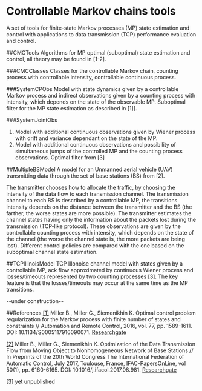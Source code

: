 ﻿# Controllable Markov chains tools

A set of tools for finite-state Markov processes (MP) state estimation and control with applications to data transmission (TCP) performance evaluation and control.

##CMCTools
Algorithms for MP optimal (suboptimal) state estimation and control, all theory may be found in [1-2].

###CMCClasses
Classes for the controllable Markov chain, counting process with controllable intensity, controllable continuous process.

###SystemCPObs
Model with state dynamics given by a controllable Markov process and indirect observations given by a counting process with intensity, 
which depends on the state of the observable MP. Suboptimal filter for the MP state estimation as described in [1]].

###SystemJointObs
1. Model with additional continuous observations given by Wiener process with drift and variance dependant on the state of the MP.
2. Model with additional continuous observations and possibility of simultaneous jumps of the controlled MP and the counting process observations.
Optimal filter from [3]

##MultipleBSModel
A model for an Unmanned aerial vehicle (UAV) transmitting data through the set of base stations (BS) from [2]. 

The transmitter chooses how to allocate the traffic, 
by choosing the intensity of the data flow to each transmission channel. The transmission channel to each BS is described by a controllable
MP, the transitions intensity depends on the distance between the transmitter and the BS (the farther, the worse states are more possible). The transmitter estimates 
the channel states having only the information about the packets lost during the transmission (TCP-like protocol). These observations are given by the controllable 
counting process with intensity, which depends on the state of the channel (the worse the channel state is, the more packets are being lost). Different control policies are compared with
the one based on the suboptimal channel state estimation.

##TCPIllinoisModel
TCP Illonoise channel model with states given by a controllable MP, ack flow approximated by continuous Wiener process and losses/timeouts represented by two counting processes [3]. 
The key feature is that the losses/timeouts may occur at the same time as the MP transitions.

--under construction--

##References
[[1]](https://link.springer.com/article/10.1134/S0005117916090071) 
Miller B., Miller G., Siemenikhin K. Optimal control problem regularization for the Markov process with finite number of states and constraints // Automation and Remote Control, 2016, vol. 77, pp. 1589-1611. DOI: 10.1134/S0005117916090071.
[Researchgate](https://www.researchgate.net/publication/307946969_Optimal_control_problem_regularization_for_the_Markov_process_with_finite_number_of_states_and_constraints)

[[2]](http://www.sciencedirect.com/science/article/pii/S2405896317314544)
Miller B., Miller G., Siemenikhin K. Optimization of the Data Transmission Flow from Moving Object to Nonhomogeneous Network of Base Stations // In Preprints of the 20th World Congress The International Federation of Automatic Control, July 2017, Toulouse, France, IFAC-PapersOnLine, vol 50(1), pp. 6160-6165. 
DOI: 10.1016/j.ifacol.2017.08.981. [Researchgate](https://www.researchgate.net/publication/320465943_Optimization_of_the_Data_Transmission_Flow_from_Moving_Object_to_Nonhomogeneous_Network_of_Base_Stations)

[3] yet unpublished